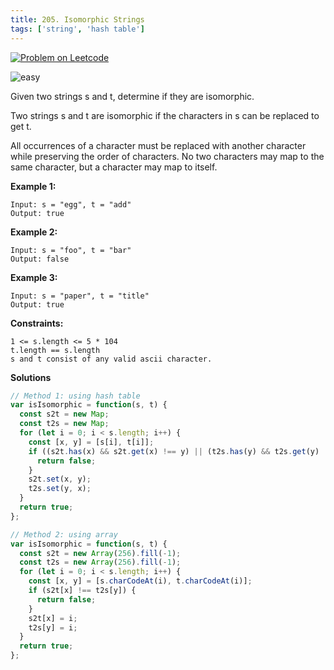 ```yaml
---
title: 205. Isomorphic Strings
tags: ['string', 'hash table']
---
```


[![Problem on Leetcode](https://img.shields.io/badge/leetcode-sign)](https://leetcode.com/problems/isomorphic-strings/)

![easy](https://img.shields.io/badge/Difficulty-Easy-brightgreen.svg)
<!-- ![medium](https://img.shields.io/badge/Difficulty-Medium-yellow.svg) -->
<!-- ![hard](https://img.shields.io/badge/Difficulty-Hard-red.svg) -->

Given two strings s and t, determine if they are isomorphic.

Two strings s and t are isomorphic if the characters in s can be replaced to get t.

All occurrences of a character must be replaced with another character while preserving the order of characters. No two characters may map to the same character, but a character may map to itself.



**Example 1:**

```
Input: s = "egg", t = "add"
Output: true
```

**Example 2:**
```
Input: s = "foo", t = "bar"
Output: false
```

**Example 3:**
```
Input: s = "paper", t = "title"
Output: true
```

**Constraints:**
```
1 <= s.length <= 5 * 104
t.length == s.length
s and t consist of any valid ascii character.
```

**Solutions**

```js
// Method 1: using hash table
var isIsomorphic = function(s, t) {
  const s2t = new Map;
  const t2s = new Map;
  for (let i = 0; i < s.length; i++) {
    const [x, y] = [s[i], t[i]];
    if ((s2t.has(x) && s2t.get(x) !== y) || (t2s.has(y) && t2s.get(y) !== x)) {
      return false;
    }
    s2t.set(x, y);
    t2s.set(y, x);
  }
  return true;
};
```

```js
// Method 2: using array
var isIsomorphic = function(s, t) {
  const s2t = new Array(256).fill(-1);
  const t2s = new Array(256).fill(-1);
  for (let i = 0; i < s.length; i++) {
    const [x, y] = [s.charCodeAt(i), t.charCodeAt(i)];
    if (s2t[x] !== t2s[y]) {
      return false;
    }
    s2t[x] = i;
    t2s[y] = i;
  }
  return true;
};
```